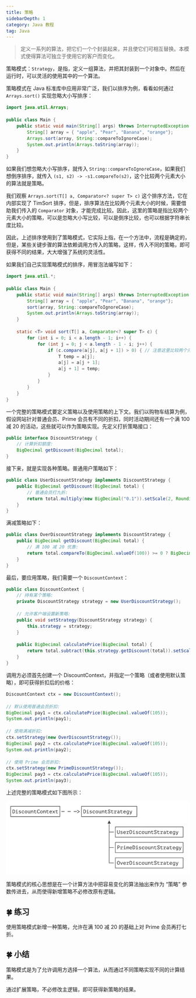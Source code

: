 ```yaml
---
title: 策略
sidebarDepth: 1
category: Java 教程
tag: Java
---
```



> 定义一系列的算法，把它们一个个封装起来，并且使它们可相互替换。本模式使得算法可独立于使用它的客户而变化。

策略模式：`Strategy`，是指，定义一组算法，并把其封装到一个对象中。然后在运行时，可以灵活的使用其中的一个算法。

策略模式在 Java 标准库中应用非常广泛，我们以排序为例，看看如何通过 `Arrays.sort()` 实现忽略大小写排序：

```java
import java.util.Arrays;

public class Main {
    public static void main(String[] args) throws InterruptedException {
        String[] array = { "apple", "Pear", "Banana", "orange"};
        Arrays.sort(array, String::compareToIgnoreCase);
        System.out.println(Arrays.toString(array));
    }
}
```


如果我们想忽略大小写排序，就传入 `String::compareToIgnoreCase`，如果我们想倒序排序，就传入 `(s1, s2) -> -s1.compareTo(s2)`，这个比较两个元素大小的算法就是策略。

我们观察 `Arrays.sort(T[] a, Comparator<? super T> c)` 这个排序方法，它在内部实现了 TimSort 排序，但是，排序算法在比较两个元素大小的时候，需要借助我们传入的 `Comparator` 对象，才能完成比较。因此，这里的策略是指比较两个元素大小的策略，可以是忽略大小写比较，可以是倒序比较，也可以根据字符串长度比较。

因此，上述排序使用到了策略模式，它实际上指，在一个方法中，流程是确定的，但是，某些关键步骤的算法依赖调用方传入的策略，这样，传入不同的策略，即可获得不同的结果，大大增强了系统的灵活性。

如果我们自己实现策略模式的排序，用冒泡法编写如下：

```java
import java.util.*;

public class Main {
    public static void main(String[] args) throws InterruptedException {
        String[] array = { "apple", "Pear", "Banana", "orange"};
        sort(array, String::compareToIgnoreCase);
        System.out.println(Arrays.toString(array));
    }

    static <T> void sort(T[] a, Comparator<? super T> c) {
        for (int i = 0; i < a.length - 1; i++) {
            for (int j = 0; j < a.length - 1 - i; j++) {
                if (c.compare(a[j], a[j + 1]) > 0) { // 注意这里比较两个元素的大小依赖传入的策略
                    T temp = a[j];
                    a[j] = a[j + 1];
                    a[j + 1] = temp;
                }
            }
        }
    }
}
```


一个完整的策略模式要定义策略以及使用策略的上下文。我们以购物车结算为例，假设网站针对普通会员、Prime 会员有不同的折扣，同时活动期间还有一个满 100 减 20 的活动，这些就可以作为策略实现。先定义打折策略接口：

```java
public interface DiscountStrategy {
    // 计算折扣额度:
    BigDecimal getDiscount(BigDecimal total);
}
```

接下来，就是实现各种策略。普通用户策略如下：

```java
public class UserDiscountStrategy implements DiscountStrategy {
    public BigDecimal getDiscount(BigDecimal total) {
        // 普通会员打九折:
        return total.multiply(new BigDecimal("0.1")).setScale(2, RoundingMode.DOWN);
    }
}
```

满减策略如下：

```java
public class OverDiscountStrategy implements DiscountStrategy {
    public BigDecimal getDiscount(BigDecimal total) {
        // 满 100 减 20 优惠:
        return total.compareTo(BigDecimal.valueOf(100)) >= 0 ? BigDecimal.valueOf(20) : BigDecimal.ZERO;
    }
}
```

最后，要应用策略，我们需要一个 `DiscountContext`：

```java
public class DiscountContext {
    // 持有某个策略:
    private DiscountStrategy strategy = new UserDiscountStrategy();

    // 允许客户端设置新策略:
    public void setStrategy(DiscountStrategy strategy) {
        this.strategy = strategy;
    }

    public BigDecimal calculatePrice(BigDecimal total) {
        return total.subtract(this.strategy.getDiscount(total)).setScale(2);
    }
}
```

调用方必须首先创建一个 DiscountContext，并指定一个策略（或者使用默认策略），即可获得折扣后的价格：

```java
DiscountContext ctx = new DiscountContext();

// 默认使用普通会员折扣:
BigDecimal pay1 = ctx.calculatePrice(BigDecimal.valueOf(105));
System.out.println(pay1);

// 使用满减折扣:
ctx.setStrategy(new OverDiscountStrategy());
BigDecimal pay2 = ctx.calculatePrice(BigDecimal.valueOf(105));
System.out.println(pay2);

// 使用 Prime 会员折扣:
ctx.setStrategy(new PrimeDiscountStrategy());
BigDecimal pay3 = ctx.calculatePrice(BigDecimal.valueOf(105));
System.out.println(pay3);
```

上述完整的策略模式如下图所示：

![image-20231220114317094](./assets/image-20231220114317094.png)

策略模式的核心思想是在一个计算方法中把容易变化的算法抽出来作为 “策略” 参数传进去，从而使得新增策略不必修改原有逻辑。

## 🍀 练习

使用策略模式新增一种策略，允许在满 100 减 20 的基础上对 Prime 会员再打七折。


## 🍀 小结

策略模式是为了允许调用方选择一个算法，从而通过不同策略实现不同的计算结果。

通过扩展策略，不必修改主逻辑，即可获得新策略的结果。







